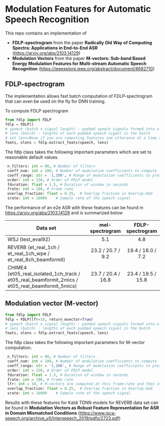 # Modulation Features for Automatic Speech Recognition

This repo contains an implementation of

- **FDLP-spectrogram** from the paper 
**Radically Old Way of Computing Spectra: Applications in End-to-End ASR**
(https://arxiv.org/abs/2103.14129)
- **Modulation Vectors** from the paper **M-vectors: Sub-band Based Energy Modulation Features for Multi-stream Automatic Speech Recognition**
(https://ieeexplore.ieee.org/abstract/document/8682710)

## FDLP-spectrogram

The implementation allows fast batch computation of FDLP-spectrogram that can even be used on the fly for DNN training.

To compute FDLP spectrogram

```python
from fdlp import FDLP
fdlp = FDLP()
# speech (batch x signal length) : padded speech signals formed into a batch
# lens (batch) : lengths of each padded speech siganl in the batch
# set lens=None if you are computing features one utterance at a time and not as a batch
feats, olens = fdlp.extract_feats(speech, lens)

```

The fdlp class takes the following important parameters which are set to reasonable default values.

```python
 n_filters: int = 80, # Number of filters
 coeff_num: int = 100, # Number of modulation coefficients to compute
 coeff_range: str = '1,100', # Range of modulation coefficients to preserve 
 order: int = 150, # Order of FDLP model
 fduration: float = 1.5, # Duration of window in seconds
 frate: int = 100, # Frame rate
 overlap_fraction: float = 0.25,  # Overlap fraction in Overlap-Add
 srate: int = 16000    # Sample rate of the speech signal
```

The performance of an e2e ASR with these features can be found in https://arxiv.org/abs/2103.14129 and is summarized below 

| Data set                                                        |  mel-spectrogram  |  FDLP-spectrogram |
|-----------------------------------------------------------------|:-----------------:|:-----------------:|
| WSJ (test_eval92)                                               |        5.1        |        4.8        |
| REVERB (et_real_1ch / et_real_1ch_wpe / et_real_8ch_beamformit) | 23.2 / 20.7 / 9.2 | 19.4 / 18.0 / 7.2 |
| CHIME4 (et05_real_isolated_1ch_track / et05_real_beamformit_2mics / et05_real_beamformit_5mics) | 23.7 / 20.4 / 16.8 | 23.4 / 19.5 / 15.8 |

## Modulation vector (M-vector)

```python
from fdlp import FDLP
fdlp = FDLP(lfr=10, return_mvector=True)
# speech (batch x signal length) : padded speech signals formed into a batch
# lens (batch) : lengths of each padded speech siganl in the batch
feats, olens = fdlp.extract_feats(speech, lens)

```

The fdlp class takes the following important parameters for M-vector computation.

```python
 n_filters: int = 80, # Number of filters
 coeff_num: int = 100, # Number of modulation coefficients to compute
 coeff_range: str = '1,100', # Range of modulation coefficients to preserve 
 order: int = 150, # Order of FDLP model
 fduration: float = 1.5, # Duration of window in seconds
 frate: int = 100, # Frame rate
 lfr: int = 10, # M-vectors are computed at this frame-rate and then interpolated to frate
 overlap_fraction: float = 0.25,  # Overlap fraction in Overlap-Add
 srate: int = 16000    # Sample rate of the speech signal
```
Results with these features for Kaldi TDNN models for REVERB data set can be found in **Modulation Vectors as Robust Feature Representation for ASR in Domain Mismatched Conditions** (https://www.isca-speech.org/archive_v0/Interspeech_2019/pdfs/2723.pdf)



